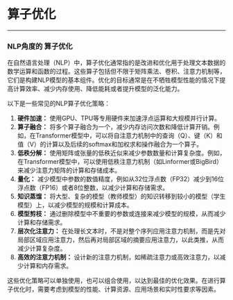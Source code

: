 # 算子优化


----

### NLP角度的 算子优化

在自然语言处理（NLP）中，算子优化通常指的是改进和优化用于处理文本数据的数学运算和函数的过程。这些算子包括但不限于矩阵乘法、卷积、注意力机制等，它们是构建NLP模型的基本组件。优化的目标通常是在不牺牲模型性能的情况下提高计算效率、减少内存使用、降低能耗或者提升模型的泛化能力。

以下是一些常见的NLP算子优化策略：
1. **硬件加速：** 使用GPU、TPU等专用硬件来加速浮点运算和大规模并行计算。
2. **算子融合：** 将多个算子融合为一个，减少内存访问次数和降低计算开销。例如，在Transformer模型中，可以将自注意力机制中的查询（Q）、键（K）和值（V）的计算以及后续的softmax和加权求和操作融合为一个算子。
3. **低秩分解：** 使用矩阵或张量的低秩近似来减少参数数量和计算复杂度。例如，在Transformer模型中，可以使用低秩注意力机制（如Linformer或BigBird）来减少注意力矩阵的计算和存储成本。
4. **量化：** 减少模型中参数的数值精度，例如从32位浮点数（FP32）减少到16位浮点数（FP16）或者8位整数，以减少计算和存储需求。
5. **知识蒸馏：** 将大型、复杂的模型（教师模型）的知识转移到较小的模型（学生模型）上，以减少模型的规模和计算成本。
6. **模型剪枝：** 通过删除模型中不重要的参数或连接来减少模型的规模，从而减少计算和存储需求。
7. **层次化注意力：** 在处理长文本时，不是对整个序列应用注意力机制，而是先对局部区域应用注意力，然后再对局部区域的摘要应用注意力，以此类推，从而减少计算复杂度。
8. **高效的注意力机制：** 设计新的注意力机制，如稀疏注意力或高效注意力，以减少计算和内存需求。

这些优化策略可以单独使用，也可以组合使用，以达到最佳的优化效果。在进行算子优化时，需要考虑到模型的性能、计算资源、应用场景和实时性要求等因素。

